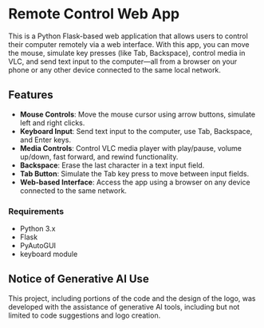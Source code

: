 # Remote Control Web App

This is a Python Flask-based web application that allows users to control their computer remotely via a web interface. With this app, you can move the mouse, simulate key presses (like Tab, Backspace), control media in VLC, and send text input to the computer—all from a browser on your phone or any other device connected to the same local network.

## Features

- **Mouse Controls**: Move the mouse cursor using arrow buttons, simulate left and right clicks.
- **Keyboard Input**: Send text input to the computer, use Tab, Backspace, and Enter keys.
- **Media Controls**: Control VLC media player with play/pause, volume up/down, fast forward, and rewind functionality.
- **Backspace**: Erase the last character in a text input field.
- **Tab Button**: Simulate the Tab key press to move between input fields.
- **Web-based Interface**: Access the app using a browser on any device connected to the same network.

### Requirements
- Python 3.x
- Flask
- PyAutoGUI
- keyboard module

## Notice of Generative AI Use

This project, including portions of the code and the design of the logo, was developed with the assistance of generative AI tools, including but not limited to code suggestions and logo creation.
